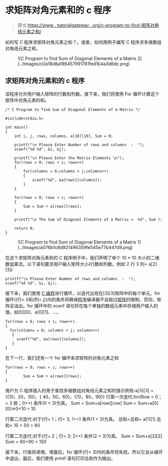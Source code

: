 # 求矩阵对角元素和的 c 程序

> 原文:[https://www . tutorialgateway . org/c-program-to-find-矩阵对角线元素之和/](https://www.tutorialgateway.org/c-program-to-find-sum-of-diagonal-elements-of-a-matrix/)

如何写 C 程序求矩阵对角元素之和？。或者，如何用例子编写 C 程序求多维数组对角线元素之和。

<figure class="aligncenter">![C Program to find Sum of Diagonal Elements of a Matrix 2](../Images/c0a18d8a196457991781fed1b4a3d6dc.png)</figure>

## 求矩阵对角元素和的 c 程序

该程序允许用户输入矩阵的行数和列数。接下来，我们将使用 For 循环计算这个矩阵中对角元素的和。

```
/* C Program to find Sum of Diagonal Elements of a Matrix */

#include<stdio.h>

int main()
{
 	int i, j, rows, columns, a[10][10], Sum = 0;

 	printf("\n Please Enter Number of rows and columns  :  ");
 	scanf("%d %d", &i, &j);

 	printf("\n Please Enter the Matrix Elements \n");
 	for(rows = 0; rows < i; rows++)
  	{
   		for(columns = 0;columns < j;columns++)
    	{
      		scanf("%d", &a[rows][columns]);
    	}
  	}

 	for(rows = 0; rows < i; rows++)
  	{
   		Sum = Sum + a[rows][rows];
  	}

 	printf("\n The Sum of Diagonal Elements of a Matrix =  %d", Sum );

 	return 0;
}
```

<figure class="wp-block-image">![C Program to find Sum of Diagonal Elements of a Matrix 1](../Images/a076b1c6d921496359fe545e77b447d9.png)</figure>

在这个求矩阵对角元素和的 C 程序例子中，我们声明了单个 10 * 10 大小的二维数组乘法。以下语句要求用户输入矩阵大小(行数和列数。例如 2 行 3 列= a[2][3])

```
printf("\n Please Enter Number of rows and columns  :  ");
scanf("%d %d", &i, &j);
```

接下来，我们使用 [C 编程](https://www.tutorialgateway.org/c-programming/)进行循环，以迭代出现在[3][3]矩阵中的每个单元。for 循环((行< i)和(列< j))内的条件将确保[程序](https://www.tutorialgateway.org/c-programming-examples/)编译器不会超过[矩阵](https://www.tutorialgateway.org/two-dimensional-array-in-c/ "Two Dimensional Array in C")的限制。否则，矩阵会溢出。for 循环中的 scanf 语句将在每个单独的数组元素中存储用户输入的值，如[0][0]、a[0][1]、…..

```
for(rows = 0; rows < i; rows++).
{
  for(columns = 0; columns < j; columns++)
   {
     scanf("%d", &a[rows][columns]);
   }
}
```

在下一行，我们还有一个 for 循环来求矩阵的对角元素之和

```
for(rows = 0; rows < i; rows++)
{
   		Sum = Sum + a[rows][rows];
}
```

用户为 C 程序插入的用于查找多维数组对角线元素之和的值示例有:a[3][3] = {{10，20，30}，{ 40，50，60}，{70，80，90}}
行第一次迭代:for(Row = 0；< 3 排；0++)
条件(0 < 3)为真。
Sum = Sum+a[row][row]
Sum = Sum+a[0][0]=>0+10 = 10

行第二次迭代:对于(行= 1；行< 3; 1++)
条件(1 < 3)为真。
总和=总和+ a[1][1]
总和= 10 + 50 = 60

行第二次迭代:对于(行= 2；行< 3; 2++)
条件(2 < 3)为真。
Sum = Sum+a[2][2]
Sum = 60+90 = 150

接下来，行值将递增。增量后，for 循环(行< 3)内的条件将失败。所以它会从循环中退出。最后，我们使用 printf 语句打印总和作为输出。